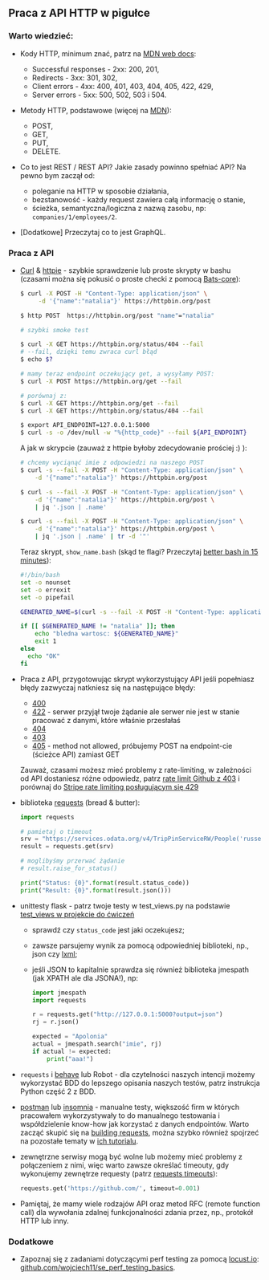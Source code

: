 ## Praca z API HTTP w pigułce

### Warto wiedzieć:

- Kody HTTP, minimum znać, patrz na [MDN web docs](https://developer.mozilla.org/en-US/docs/Web/HTTP/Status):
  - Successful responses - 2xx: 200, 201,
  - Redirects - 3xx: 301, 302,
  - Client errors - 4xx: 400, 401, 403, 404, 405, 422, 429,
  - Server errors - 5xx: 500, 502, 503 i 504.

- Metody HTTP, podstawowe (więcej na [MDN](https://developer.mozilla.org/en-US/docs/Web/HTTP/Methods)):
  - POST,
  - GET,
  - PUT,
  - DELETE.

- Co to jest REST / REST API? Jakie zasady powinno spełniać API? Na pewno bym zaczął od:
  - poleganie na HTTP w sposobie działania,
  - bezstanowość - każdy request zawiera całą informację o stanie,
  - ścieżka, semantyczna/logiczna z nazwą zasobu, np: `companies/1/employees/2`.

- [Dodatkowe] Przeczytaj co to jest GraphQL.

### Praca z API

- [Curl](https://curl.se/) & [httpie](https://httpie.io/) - szybkie sprawdzenie lub proste skrypty w bashu (czasami można się pokusić o proste checki z pomocą [Bats-core](https://github.com/bats-core/bats-core)):

  ```bash
  $ curl -X POST -H "Content-Type: application/json" \
       -d '{"name":"natalia"}' https://httpbin.org/post

  $ http POST  https://httpbin.org/post "name"="natalia"
  ```

  ```bash
  # szybki smoke test

  $ curl -X GET https://httpbin.org/status/404 --fail
  # --fail, dzięki temu zwraca curl błąd
  $ echo $?

  # mamy teraz endpoint oczekujący get, a wysyłamy POST:
  $ curl -X POST https://httpbin.org/get --fail

  # porównaj z:
  $ curl -X GET https://httpbin.org/get --fail
  $ curl -X GET https://httpbin.org/status/404 --fail
  ```

  ```bash
  $ export API_ENDPOINT=127.0.0.1:5000
  $ curl -s -o /dev/null -w "%{http_code}" --fail ${API_ENDPOINT}
  ```

  A jak w skrypcie (zauważ z httpie byłoby zdecydowanie prościej :) ):

  ```bash
  # chcemy wyciąnąć imie z odpowiedzi na naszego POST
  $ curl -s --fail -X POST -H "Content-Type: application/json" \
      -d '{"name":"natalia"}' https://httpbin.org/post

  $ curl -s --fail -X POST -H "Content-Type: application/json" \
      -d '{"name":"natalia"}' https://httpbin.org/post \
      | jq '.json | .name'

  $ curl -s --fail -X POST -H "Content-Type: application/json" \
      -d '{"name":"natalia"}' https://httpbin.org/post \
      | jq '.json | .name' | tr -d '"'
  ```

  Teraz skrypt, `show_name.bash` (skąd te flagi? Przeczytaj [better bash in 15 minutes](http://robertmuth.blogspot.com/2012/08/better-bash-scripting-in-15-minutes.html)):

  ```bash
  #!/bin/bash
  set -o nounset
  set -o errexit
  set -o pipefail

  GENERATED_NAME=$(curl -s --fail -X POST -H "Content-Type: application/json" -d '{"name":"natalia"}' https://httpbin.org/post | jq '.json | .name' | tr -d '"  ')

  if [[ $GENERATED_NAME != "natalia" ]]; then
      echo "bledna wartosc: ${GENERATED_NAME}"
      exit 1
  else
    echo "OK"
  fi
  ```

- Praca z API, przygotowując skrypt wykorzystujący API jeśli popełniasz błędy zazwyczaj natkniesz się na następujące błędy:

  - [400](https://developer.mozilla.org/en-US/docs/Web/HTTP/Status/400)
  - [422](https://developer.mozilla.org/en-US/docs/Web/HTTP/Status/422) - serwer przyjął twoje żądanie ale serwer nie jest w stanie pracować z danymi, które właśnie przesłałaś
  - [404](https://developer.mozilla.org/en-US/docs/Web/HTTP/Status/404)
  - [403](https://developer.mozilla.org/en-US/docs/Web/HTTP/Status/403)
  - [405](https://developer.mozilla.org/en-US/docs/Web/HTTP/Status/405) - method not allowed, próbujemy POST na endpoint-cie (ścieżce API) zamiast GET

  Zauważ, czasami możesz mieć problemy z rate-limiting, w zależności od API dostaniesz różne odpowiedz, patrz [rate limit Github z 403](https://docs.github.com/en/rest/overview/resources-in-the-rest-api#rate-limiting) i porównaj do [Stripe rate limiting posługującym się 429](https://stripe.com/docs/rate-limits)

- biblioteka [requests](https://docs.python-requests.org/en/master/user/quickstart/) (bread & butter):

  ```python
  import requests

  # pamietaj o timeout
  srv = "https://services.odata.org/v4/TripPinServiceRW/People('russellwhyte')"
  result = requests.get(srv)

  # moglibyśmy przerwać żądanie
  # result.raise_for_status()

  print("Status: {0}".format(result.status_code))
  print("Result: {0}".format(result.json()))
  ```

- unittesty flask - patrz twoje testy w test_views.py na podstawie [test_views w projekcie do ćwiczeń](https://github.com/wojciech11/se_hello_printer_app/blob/master/test/test_views.py)

  - sprawdź czy `status_code` jest jaki oczekujesz;
  - zawsze parsujemy wynik za pomocą odpowiedniej biblioteki, np., json czy [lxml](https://lxml.de/tutorial.html);
  - jeśli JSON to kapitalnie sprawdza się również biblioteka jmespath (jak XPATH ale dla JSONA!), np:

    ```python
    import jmespath
    import requests

    r = requests.get("http://127.0.0.1:5000?output=json")
    rj = r.json()

    expected = "Apolonia"
    actual = jmespath.search("imie", rj)
    if actual != expected:
        print("aaa!")
    ```

- `requests` i [behave](https://behave.readthedocs.io/en/stable/) lub Robot - dla czytelności naszych intencji możemy wykorzystać BDD do lepszego opisania naszych testów, patrz instrukcja Python część 2 z BDD.

- [postman](https://www.postman.com/) lub [insomnia](https://insomnia.rest/) - manualne testy, większość firm w których pracowałem wykorzystywały to do manualnego testowania i współdzielenie know-how jak korzystać z danych endpointów. Warto zacząć skupić się na [building requests](https://learning.postman.com/docs/sending-requests/requests/), można szybko również spojrzeć na pozostałe tematy w [ich tutorialu](https://learning.postman.com/docs/getting-started/introduction/).

- zewnętrzne serwisy mogą być wolne lub możemy mieć problemy z połączeniem z nimi, więc warto zawsze określać timeouty, gdy wykonujemy zewnętrze requesty (patrz [requests timeouts](https://docs.python-requests.org/en/master/user/quickstart/#timeouts)):

  ```python
  requests.get('https://github.com/', timeout=0.001)
  ```

- Pamiętaj, że mamy wiele rodzajów API oraz metod RFC (remote function call) dla wywołania zdalnej funkcjonalności zdania przez, np., protokół HTTP lub inny.

### Dodatkowe

- Zapoznaj się z zadaniami dotyczącymi perf testing za pomocą [locust.io](https://locust.io/): [github.com/wojciech11/se_perf_testing_basics](https://github.com/wojciech11/se_perf_testing_basics).
